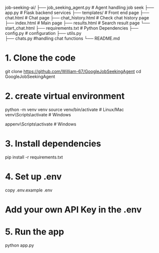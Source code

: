 job-seeking-ai/
├── job_seeking_agent.py      # Agent handling job seek
├── app.py                    # Flask backend services
├── templates/			# Front end page
	├── chat.html		# Chat page
	├── chat_history.html	# Check chat history page
	├── index.html		# Main page
	├── results.html	# Search result page
	└── start_chat.html 
├── requirements.txt          # Python Dependencies
├── config.py               # configuration
├── utils.py			
├── chats.py			#handling chat functions
└── README.md               

# 1. Clone the code
git clone https://github.com/William-67/GoogleJobSeekingAgent
cd GoogleJobSeekingAgent

# 2. create virtual environment
python -m venv venv
source venv/bin/activate  # Linux/Mac
venv\Scripts\activate   # Windows

appenv\Scripts\activate   # Windows


# 3. Install dependencies
pip install -r requirements.txt

# 4. Set up .env
copy .env.example .env

# Add your own API Key in the .env


# 5. Run the app
python app.py
